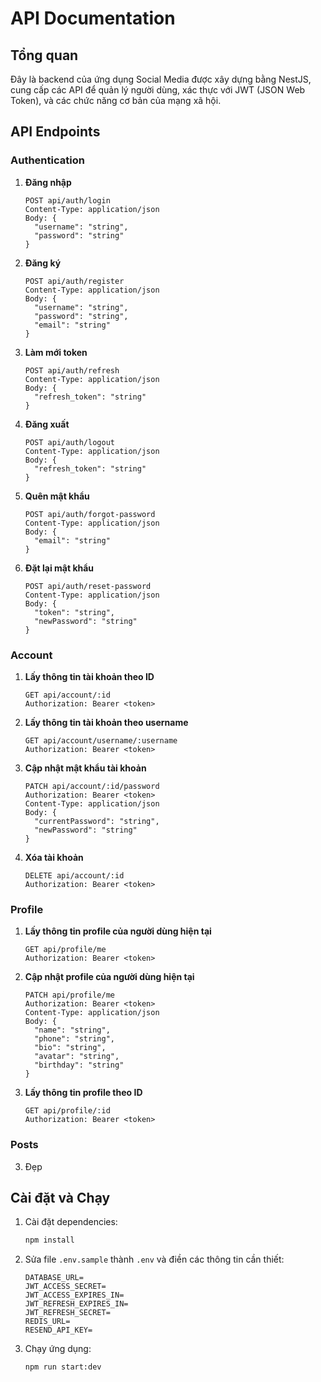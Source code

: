 # API Documentation

## Tổng quan

Đây là backend của ứng dụng Social Media được xây dựng bằng NestJS, cung cấp các API để quản lý người dùng, xác thực với JWT (JSON Web Token), và các chức năng cơ bản của mạng xã hội.

## API Endpoints

### Authentication

1. **Đăng nhập**

   ```
   POST api/auth/login
   Content-Type: application/json
   Body: {
     "username": "string",
     "password": "string"
   }
   ```

2. **Đăng ký**

   ```
   POST api/auth/register
   Content-Type: application/json
   Body: {
     "username": "string",
     "password": "string",
     "email": "string"
   }
   ```

3. **Làm mới token**

   ```
   POST api/auth/refresh
   Content-Type: application/json
   Body: {
     "refresh_token": "string"
   }
   ```

4. **Đăng xuất**

   ```
   POST api/auth/logout
   Content-Type: application/json
   Body: {
     "refresh_token": "string"
   }
   ```

5. **Quên mật khẩu**

   ```
   POST api/auth/forgot-password
   Content-Type: application/json
   Body: {
     "email": "string"
   }
   ```

6. **Đặt lại mật khẩu**
   ```
   POST api/auth/reset-password
   Content-Type: application/json
   Body: {
     "token": "string",
     "newPassword": "string"
   }
   ```

### Account

1. **Lấy thông tin tài khoản theo ID**

   ```
   GET api/account/:id
   Authorization: Bearer <token>
   ```

2. **Lấy thông tin tài khoản theo username**

   ```
   GET api/account/username/:username
   Authorization: Bearer <token>
   ```

3. **Cập nhật mật khẩu tài khoản**

   ```
   PATCH api/account/:id/password
   Authorization: Bearer <token>
   Content-Type: application/json
   Body: {
     "currentPassword": "string",
     "newPassword": "string"
   }
   ```

4. **Xóa tài khoản**
   ```
   DELETE api/account/:id
   Authorization: Bearer <token>
   ```

### Profile

1. **Lấy thông tin profile của người dùng hiện tại**

   ```
   GET api/profile/me
   Authorization: Bearer <token>
   ```

2. **Cập nhật profile của người dùng hiện tại**

   ```
   PATCH api/profile/me
   Authorization: Bearer <token>
   Content-Type: application/json
   Body: {
     "name": "string",
     "phone": "string",
     "bio": "string",
     "avatar": "string",
     "birthday": "string"
   }
   ```

3. **Lấy thông tin profile theo ID**
   ```
   GET api/profile/:id
   Authorization: Bearer <token>
   ```

### Posts
   3. Đẹp

## Cài đặt và Chạy

1. Cài đặt dependencies:

   ```bash
   npm install
   ```

2. Sửa file `.env.sample` thành `.env` và điền các thông tin cần thiết:

   ```
   DATABASE_URL=
   JWT_ACCESS_SECRET=
   JWT_ACCESS_EXPIRES_IN=
   JWT_REFRESH_EXPIRES_IN=
   JWT_REFRESH_SECRET=
   REDIS_URL=
   RESEND_API_KEY=
   ```

3. Chạy ứng dụng:
   ```bash
   npm run start:dev
   ```
